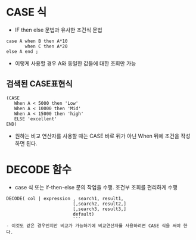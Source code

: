 # CASE 식 
- IF then else 문법과 유사한 조건식 문법
```
case A when B then A*10
       when C then A*20
else A end ;
```
- 이렇게 사용할 경우 A와 동일한 값들에 대한 조회만 가능 

## 검색된 CASE표현식 
```
(CASE
   When A < 5000 then 'Low' 
   When A < 10000 then 'Mid' 
   When A < 15000 then 'high' 
   ELSE 'excellent' 
END)
```
- 원하는 비교 연산자를 사용할 때는 CASE 바로 뒤가 아닌 When 뒤에 조건을 작성하면 된다. 

# DECODE 함수
- case 식 또는 if-then-else 문의 작업을 수행. 조건부 조회를 편리하게 수행 
```
DECODE( col | expression , search1, result1, 
                         [,search2, result2,]
                         [,search3, result3,]
                         default)
                         ```
- 이것도 같은 경우인지만 비교가 가능하기에 비교연산자를 사용하려면 CASE 식을 써야 한다. 
